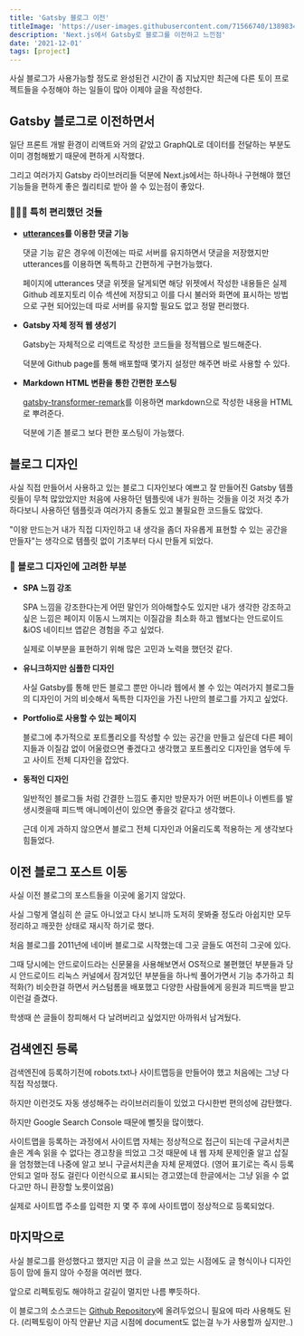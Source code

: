 ```yaml
---
title: 'Gatsby 블로그 이전'
titleImage: 'https://user-images.githubusercontent.com/71566740/138983411-93742554-e2ab-4e18-9588-f2dc9aaf2883.png'
description: 'Next.js에서 Gatsby로 블로그를 이전하고 느낀점'
date: '2021-12-01'
tags: [project]
---
```


사실 블로그가 사용가능할 정도로 완성된건 시간이 좀 지났지만 최근에 다른 토이 프로젝트들을 수정해야 하는 일들이 많아 이제야 글을 작성한다.

## Gatsby 블로그로 이전하면서

일단 프론트 개발 환경이 리액트와 거의 같았고 GraphQL로 데이터를 전달하는 부분도 이미 경험해봤기 때문에 편하게 시작했다.

그리고 여러가지 Gatsby 라이브러리들 덕분에 Next.js에서는 하나하나 구현해야 했던 기능들을 편하게 좋은 퀄리티로 받아 쓸 수 있는점이 좋았다.

### 👨🏻‍💻 특히 편리했던 것들

- **[utterances](https://utteranc.es/)를 이용한 댓글 기능**

  댓글 기능 같은 경우에 이전에는 따로 서버를 유지하면서 댓글을 저장했지만 utterances를 이용하면 독특하고 간편하게 구현가능했다.

  페이지에 utterances 댓글 위젯을 달게되면 해당 위젯에서 작성한 내용들은 실제 Github 레포지토리 이슈 섹션에 저장되고 이를 다시 불러와 화면에 표시하는 방법으로 구현 되어있는데 따로 서버를 유지할 필요도 없고 정말 편리했다.

- **Gatsby 자체 정적 웹 생성기**

  Gatsby는 자체적으로 리액트로 작성한 코드들을 정적웹으로 빌드해준다.

  덕분에 Github page를 통해 배포할때 몇가지 설정만 해주면 바로 사용할 수 있다.

- **Markdown HTML 변환을 통한 간편한 포스팅**

  [gatsby-transformer-remark](https://www.gatsbyjs.com/plugins/gatsby-transformer-remark/)를 이용하면 markdown으로 작성한 내용을 HTML로 뿌려준다.

  덕분에 기존 블로그 보다 편한 포스팅이 가능했다.

## 블로그 디자인

사실 직접 만들어서 사용하고 있는 블로그 디자인보다 예쁘고 잘 만들어진 Gatsby 템플릿들이 무척 많았았지만 처음에 사용하던 템플릿에 내가 원하는 것들을 이것 저것 추가하다보니 사용하던 템플릿과 여러가지 충돌도 있고 불필요한 코드들도 많았다.

"이왕 만드는거 내가 직접 디자인하고 내 생각을 좀더 자유롭게 표현할 수 있는 공간을 만들자"는 생각으로 템플릿 없이 기초부터 다시 만들게 되었다.

### 🎨 블로그 디자인에 고려한 부분

- **SPA 느낌 강조**

  SPA 느낌을 강조한다는게 어떤 말인가 의아해할수도 있지만 내가 생각한 강조하고 싶은 느낌은 페이지 이동시 느껴지는 이질감을 최소화 하고 웹보다는 안드로이드&iOS 네이티브 앱같은 경험을 주고 싶었다.

  실제로 이부분을 표현하기 위해 많은 고민과 노력을 했던것 같다.

- **유니크하지만 심플한 디자인**

  사실 Gatsby를 통해 만든 블로그 뿐만 아니라 웹에서 볼 수 있는 여러가지 블로그들의 디자인이 거의 비슷해서 독특한 디자인을 가진 나만의 블로그를 가지고 싶었다.

- **Portfolio로 사용할 수 있는 페이지**

  블로그에 추가적으로 포트폴리오를 작성할 수 있는 공간을 만들고 싶은데 다른 페이지들과 이질감 없이 어울렸으면 좋겠다고 생각했고 포트폴리오 디자인을 염두에 두고 사이트 전체 디자인을 잡았다.

- **동적인 디자인**

  일반적인 블로그들 처럼 간결한 느낌도 좋지만 방문자가 어떤 버튼이나 이벤트를 발생시켯을때 피드백 애니메이션이 있으면 좋을것 같다고 생각했다.

  근데 이게 과하지 않으면서 블로그 전체 디자인과 어울리도록 적용하는 게 생각보다 힘들었다.

## 이전 블로그 포스트 이동

사실 이전 블로그의 포스트들을 이곳에 옮기지 않았다.

사실 그렇게 열심히 쓴 글도 아니었고 다시 보니까 도저히 못봐줄 정도라 아쉽지만 모두 정리하고 깨끗한 상태로 재시작 하기로 했다.

처음 블로그를 2011년에 네이버 블로그로 시작했는데 그곳 글들도 여전히 그곳에 있다.

그때 당시에는 안드로이드라는 신문물을 사용해보면서 OS적으로 불편했던 부분들과 당시 안드로이드 리눅스 커널에서 잠겨있던 부분들을 하나씩 풀어가면서 기능 추가하고 최적화(?) 비슷한걸 하면서 커스텀롬을 배포했고 다양한 사람들에게 응원과 피드백을 받고 이런걸 즐겼다.

학생때 쓴 글들이 창피해서 다 날려버리고 싶었지만 아까워서 남겨뒀다.

## 검색엔진 등록

검색엔진에 등록하기전에 robots.txt나 사이트맵등을 만들어야 했고 처음에는 그냥 다 직접 작성했다.

하지만 이런것도 자동 생성해주는 라이브러리들이 있었고 다시한번 편의성에 감탄했다.

하지만 Google Search Console 때문에 뻘짓을 많이했다.

사이트맵을 등록하는 과정에서 사이트맵 자체는 정상적으로 접근이 되는데 구글서치콘솔은 계속 읽을 수 없다는 경고창을 띄었고 그것 때문에 내 웹 자체 문제인줄 알고 삽질을 엄청했는데 나중에 알고 보니 구글서치콘솔 자체 문제였다.
(영어 표기로는 즉시 등록안되고 얼마 정도 걸린다 이런식으로 표시되는 경고였는데 한글에서는 그냥 읽을 수 없다고만 하니 환장할 노릇이었음)

실제로 사이트맵 주소를 입력한 지 몇 주 후에 사이트맵이 정상적으로 등록되었다.

## 마지막으로

사실 블로그를 완성했다고 했지만 지금 이 글을 쓰고 있는 시점에도 글 형식이나 디자인등이 맘에 들지 않아 수정을 여러번 했다.

앞으로 리펙토링도 해야하고 갈길이 멀지만 나름 뿌듯하다.

이 블로그의 소스코드는 [Github Repository](https://github.com/HyeokjaeLee/hyeokjaelee.github.io)에 올려두었으니 필요에 따라 사용해도 된다. (리펙토링이 아직 안끝난 지금 시점에 document도 없는걸 누가 사용할까 싶지만..)

